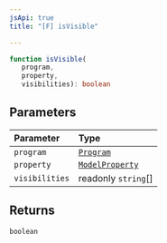 ```yaml
---
jsApi: true
title: "[F] isVisible"

---
```

```ts
function isVisible(
   program, 
   property, 
   visibilities): boolean
```

## Parameters

| Parameter | Type |
| :------ | :------ |
| `program` | [`Program`](../interfaces/Program.md) |
| `property` | [`ModelProperty`](../interfaces/ModelProperty.md) |
| `visibilities` | readonly `string`[] |

## Returns

`boolean`

